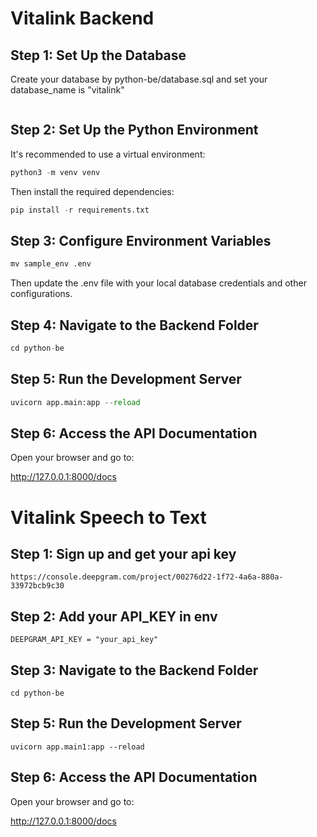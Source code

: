 # Vitalink Backend
## Step 1: Set Up the Database
Create your database by python-be/database.sql and set your database_name is "vitalink"
```psql -U postgres -h localhost -d vitalink -f database.sql
```

## Step 2:  Set Up the Python Environment
It's recommended to use a virtual environment:
```python
python3 -m venv venv
```

Then install the required dependencies:
```python
pip install -r requirements.txt
```

## Step 3: Configure Environment Variables
```python
mv sample_env .env
```

Then update the .env file with your local database credentials and other configurations.

## Step 4: Navigate to the Backend Folder
```python
cd python-be
```

## Step 5: Run the Development Server
```python
uvicorn app.main:app --reload
```

## Step 6: Access the API Documentation
Open your browser and go to:

http://127.0.0.1:8000/docs


# Vitalink Speech to Text
## Step 1: Sign up and get your api key
```
https://console.deepgram.com/project/00276d22-1f72-4a6a-880a-33972bcb9c30
```

## Step 2: Add your API_KEY in env
```
DEEPGRAM_API_KEY = "your_api_key"
```

## Step 3: Navigate to the Backend Folder
```
cd python-be
```

## Step 5: Run the Development Server
```
uvicorn app.main1:app --reload
```

## Step 6: Access the API Documentation
Open your browser and go to:

http://127.0.0.1:8000/docs


